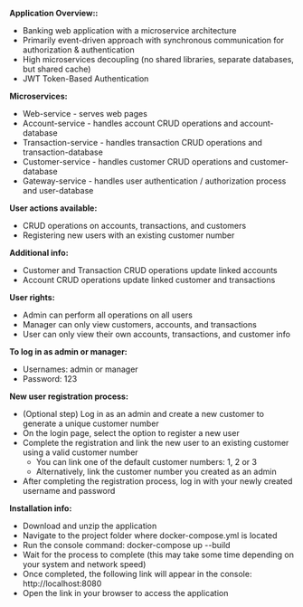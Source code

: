 **Application Overview::** <br>
- Banking web application with a microservice architecture <br>
- Primarily event-driven approach with synchronous communication for authorization & authentication <br>
- High microservices decoupling (no shared libraries, separate databases, but shared cache) <br>
- JWT Token-Based Authentication <br>

**Microservices:** <br>
- Web-service - serves web pages <br>
- Account-service - handles account CRUD operations and account-database <br>
- Transaction-service - handles transaction CRUD operations and transaction-database <br>
- Customer-service - handles customer CRUD operations and customer-database <br>
- Gateway-service - handles user authentication / authorization process and user-database <br>

**User actions available:** <br>
- CRUD operations on accounts, transactions, and customers <br>
- Registering new users with an existing customer number <br>

**Additional info:** <br>
- Customer and Transaction CRUD operations update linked accounts <br>
- Account CRUD operations update linked customer and transactions <br>

**User rights:** <br>
- Admin can perform all operations on all users <br>
- Manager can only view customers, accounts, and transactions <br>
- User can only view their own accounts, transactions, and customer info <br>

**To log in as admin or manager:** <br>
- Usernames: admin or manager <br>
- Password: 123 <br>

**New user registration process:** <br>
- (Optional step) Log in as an admin and create a new customer to generate a unique customer number <br> 
- On the login page, select the option to register a new user <br> 
- Complete the registration and link the new user to an existing customer using a valid customer number <br>
  - You can link one of the default customer numbers: 1, 2 or 3 <br>
  - Alternatively, link the customer number you created as an admin <br>
- After completing the registration process, log in with your newly created username and password <br>

**Installation info:** <br>
- Download and unzip the application <br>
- Navigate to the project folder where docker-compose.yml is located <br>
- Run the console command: docker-compose up --build <br>
- Wait for the process to complete (this may take some time depending on your system and network speed) <br>
- Once completed, the following link will appear in the console: http://localhost:8080 <br>
- Open the link in your browser to access the application <br>